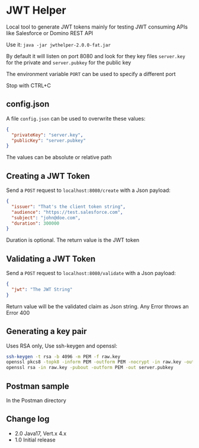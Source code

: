 # JWT Helper

Local tool to generate JWT tokens mainly for testing JWT consuming APIs like Salesforce or Domino REST API

Use it: `java -jar jwthelper-2.0.0-fat.jar`

By default it will listen on port 8080 and
look for they key files `server.key` for the private and
`server.pubkey` for the public key

The environment variable `PORT` can be used to specify a different port

Stop with CTRL+C

## config.json

A file `config.json` can be used to overwrite these values:

```json
{
  "privateKey": "server.key",
  "publicKey": "server.pubkey"
}
```

The values can be absolute or relative path

## Creating a JWT Token

Send a `POST` request to `localhost:8080/create` with a Json payload:

```json
{
  "issuer": "That's the client token string",
  "audience": "https://test.salesforce.com",
  "subject": "john@doe.com",
  "duration": 300000
}
```

Duration is optional. The return value is the JWT token

## Validating a JWT Token

Send a `POST` request to `localhost:8080/validate` with a Json payload:

```json
{
  "jwt": "The JWT String"
}
```

Return value will be the validated claim as Json string. Any Error throws an Error 400

## Generating a key pair

Uses RSA only, Use ssh-keygen and openssl:

```bash
ssh-keygen -t rsa -b 4096 -m PEM -f raw.key
openssl pkcs8 -topk8 -inform PEM -outform PEM -nocrypt -in raw.key -out server.key
openssl rsa -in raw.key -pubout -outform PEM -out server.pubkey
```

## Postman sample

In the Postman directory

## Change log

- 2.0 Java17, Vert.x 4.x
- 1.0 Initial release
